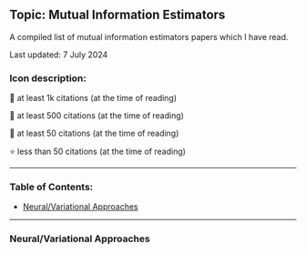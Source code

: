 ## Topic: Mutual Information Estimators

A compiled list of mutual information estimators papers which I have read.

Last updated: 7 July 2024

### Icon description:

🥇 at least 1k citations (at the time of reading)

🥈 at least 500 citations (at the time of reading)

🥉 at least 50 citations (at the time of reading)

⭐ less than 50 citations (at the time of reading)

----

### Table of Contents:
- [Neural/Variational Approaches](#neural/variational-approaches)
  
----

### Neural/Variational Approaches
